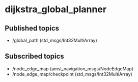 # dijkstra_global_planner

## Published topics
- /global_path (std_msgs/Int32MultiArray)

## Subscribed topics
- /node_edge_map (amsl_navigation_msgs/NodeEdgeMap)
- /node_edge_map/checkpoint (std_msgs/Int32MultiArray)